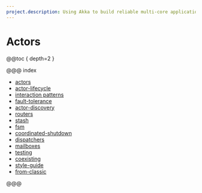 ```yaml
---
project.description: Using Akka to build reliable multi-core applications distributed across a network that scale up and scale out.
---
```

# Actors

@@toc { depth=2 }

@@@ index

* [actors](actors.md)
* [actor-lifecycle](actor-lifecycle.md)
* [interaction patterns](interaction-patterns.md)
* [fault-tolerance](fault-tolerance.md)
* [actor-discovery](actor-discovery.md)
* [routers](routers.md)
* [stash](stash.md)
* [fsm](fsm.md)
* [coordinated-shutdown](../coordinated-shutdown.md)
* [dispatchers](dispatchers.md)
* [mailboxes](mailboxes.md)
* [testing](testing.md)
* [coexisting](coexisting.md)
* [style-guide](style-guide.md)
* [from-classic](from-classic.md)

@@@
